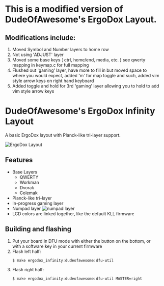 # This is a modified version of DudeOfAwesome's ErgoDox Layout. 
## Modifications include:
1. Moved Symbol and Number layers to home row 
2. Not using 'ADJUST' layer
3. Moved some base keys ( ctrl, home/end, media, etc. ) see qwerty mapping in
   keymap.c for full mapping
4. Flushed out 'gaming' layer, have more to fill in but moved space to where
   you would expect, added 'm' for map toggle and such, added vim style arrow keys on
   right hand keyboard
5. Added toggle and hold for 3rd 'gaming' layer allowing you to hold to add
   vim style arrow keys 



# DudeOfAwesome's ErgoDox Infinity Layout

A basic ErgoDox layout with Planck-like tri-layer support.

![ErgoDox Layout](https://i.imgur.com/ae0Phzb.png)

## Features

- Base Layers
    - QWERTY
    - Workman
    - Dvorak
    - Colemak
- Planck-like tri-layer
- In-progress gaming layer
- Numpad layer
    ![numpad layer](https://i.imgur.com/oHDYpzf.png)
- LCD colors are linked together, like the default KLL firmware

## Building and flashing

1. Put your board in DFU mode with either the button on the bottom, or with a software key in your current firmware
1. Flash left half:
    ```bash
    $ make ergodox_infinity:dudeofawesome:dfu-util
    ```
1. Flash right half:
    ```bash
    $ make ergodox_infinity:dudeofawesome:dfu-util MASTER=right
    ```
